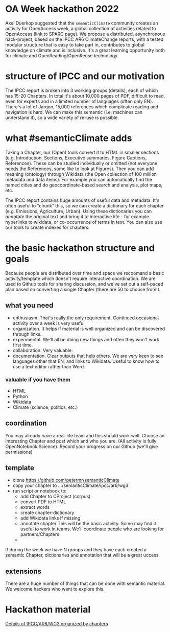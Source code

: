 # OA Week hackathon 2022

Axel Duerkop suggested that the `semanticClimate` community creates an activity for OpenAccess week,
a global collection of activities related to OpenAccess (link to SPARC page). We propose a distributed,
asynchronous hack-project, based on the IPCC AR6 ClimateChange reports, with a tested modular structure
that is easy to take part in, contributes to global knowledge on climate and is inclusive. 
It's a great learning opportunity both for climate and OpenReading/OpenReuse technology.

# structure of IPCC and our motivation

The IPCC report is broken into 3 working groups (details), each of which has 15-20 Chapters. In total 
it's about 10,000 pages of PDF, difficult to read, even for experts and in a limited number of languages
(often only EN). There's a lot of Jargon, 15,000 references  which complicate reading and navigation is hard.
We can make this semantic (i.e. machines can understand it), so a wide variety of re-use is possible. 


# what #semanticClimate adds

Taking a Chapter, our (Open) tools convert it to HTML in smaller sections (e.g. Introduction, Sections, Executive summaries, 
Figure Captions, References). These can be studied individually or omitted (not everyone needs the References, 
some like to look at Figures). Then you can add meaning (ontology) through Wikidata (the Open collection of 100 million metadata
and data items). For example you can automatically find the named cities and do geocoordinate-based search and 
analysis, plot maps, etc.

The IPCC report contains huge amounts of useful data and metadata. It's often useful to "chunk" this, so we
can create a dictionary for each chapter (e.g. Emissions, Agriculture, Urban). Using these dictionaries 
you can *annotate* the original text and bring it to interactive life - for example hyperlinks to wikidata, or 
co-occurrence of terms in text. You can also use our tools to create indexes for chapters.

# the basic hackathon structure and goals

Because people are distributed over time and space we recoomand a basic activity/template which doesn't
require interactive coordination. We are used to Github tools for sharing discussion, and we've set out a self-paced 
plan based on converting a single Chapter (there are 50 to choose from!). 

## what you need
* enthusiasm. That's really the only requirement. Continued occasional activity over a week is very useful
* organization. It helps if material is well organized and can be discovered through links.
* experimental. We'll all be doing new things and often they won't work first time.
* collaboration. Very valuable.
* documentation. Clear outputs that help others. We are very keen to see languages other that EN, and links to Wikidata. Useful to know how to use a text editor rather than Word.

### valuable if you have them 
* HTML
* Python
* Wikidata
* Climate (science, politics, etc.)


## coordination
You may already have a real-life team and this should work well. Choose an interesting Chapter and post which and
who you are. (All activity is fully OpenNotebook Science). Record your progress on our Github (we'll give permissions) 

## template
* clone https://github.com/petermr/semanticClimate
* copy your chapter to .../semanticClimate/ipcc/ar6/wg3
* run script or notebook to:
  - add Chapter to CProject (corpus)
  - convert PDF to HTML
  - extract words
  - create chapter-dictionary
  - add Wikidata links if missing
  - annotate chapter
This will be the basic activity. Some may find it useful to work in teams. We'll coordinate people who are looking for 
partners/Chapters
  - 
If during the week we have N groups and they have each created a semantic Chapter, dictionaries and annotation
that will be a great uccess.

## extensions
There are a huge number of things that can be done with semantic material. We welcome hackers who want to explore this.

# Hackathon material
[Details of IPCC/AR6/WG3 organized by chapters](wg3/)


